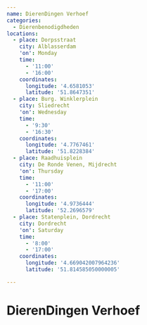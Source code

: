 ```yaml
---
name: DierenDingen Verhoef
categories:
  - Dierenbenodigdheden
locations:
  - place: Dorpsstraat
    city: Alblasserdam
    'on': Monday
    time:
      - '11:00'
      - '16:00'
    coordinates:
      longitude: '4.6581053'
      latitude: '51.8647351'
  - place: Burg. Winklerplein
    city: Sliedrecht
    'on': Wednesday
    time:
      - '9:30'
      - '16:30'
    coordinates:
      longitude: '4.7767461'
      latitude: '51.8228384'
  - place: Raadhuisplein
    city: De Ronde Venen, Mijdrecht
    'on': Thursday
    time:
      - '11:00'
      - '17:00'
    coordinates:
      longitude: '4.9736444'
      latitude: '52.2696579'
  - place: Statenplein, Dordrecht
    city: Dordrecht
    'on': Saturday
    time:
      - '8:00'
      - '17:00'
    coordinates:
      longitude: '4.669042007964236'
      latitude: '51.814585050000005'

---
```


# DierenDingen Verhoef

